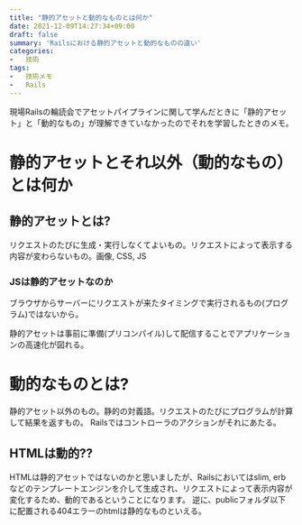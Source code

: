 ```yaml
---
title: "静的アセットと動的なものとは何か"
date: 2021-12-09T14:27:34+09:00
draft: false
summary: 'Railsにおける静的アセットと動的なものの違い'
categories:
-   技術
tags:
-   技術メモ
-   Rails
---
```


現場Railsの輪読会でアセットパイプラインに関して学んだときに「静的アセット」と「動的なもの」が理解できていなかったのでそれを学習したときのメモ。

# 静的アセットとそれ以外（動的なもの）とは何か

## 静的アセットとは?

リクエストのたびに生成・実行しなくてよいもの。リクエストによって表示する内容が変わらないもの。画像, CSS, JS

### JSは静的アセットなのか

ブラウザからサーバーにリクエストが来たタイミングで実行されるもの(プログラム)ではないから。

静的アセットは事前に準備(プリコンパイル)して配信することでアプリケーションの高速化が図れる。

# 動的なものとは?

静的アセット以外のもの。静的の対義語。リクエストのたびにプログラムが計算して結果を返すもの。
Railsではコントローラのアクションがそれにあたる。

## HTMLは動的??

HTMLは静的アセットではないのかと思いましたが、Railsにおいてはslim, erbなどのテンプレートエンジンを介して生成され、リクエストによって表示内容が変化するため、動的であるということになります。
逆に、publicフォルダ以下に配置される404エラーのhtmlは静的なものといえる。
